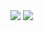 <img src="https://github-readme-stats.vercel.app/api/?username=BielMaxBR&theme=nightowl&hide_title=true">

<img src="https://github-readme-stats.vercel.app/api/top-langs/?username=BielMaxBR&langs_count=5&theme=nightowl&hide=c%23">
